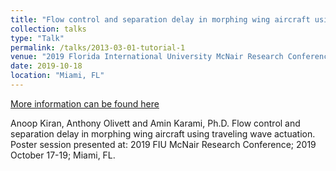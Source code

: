 ```yaml
---
title: "Flow control and separation delay in morphing wing aircraft using traveling wave actuation"
collection: talks
type: "Talk"
permalink: /talks/2013-03-01-tutorial-1
venue: "2019 Florida International University McNair Research Conference"
date: 2019-10-18
location: "Miami, FL"
---
```


[More information can be found here](https://mcnairconferencemanager.fiu.edu/Presentation-Schedule.pdf)

Anoop Kiran, Anthony Olivett and Amin Karami, Ph.D. Flow control and separation delay in morphing wing aircraft using traveling wave actuation. Poster session presented at: 2019 FIU McNair Research Conference; 2019 October 17-19; Miami, FL.
